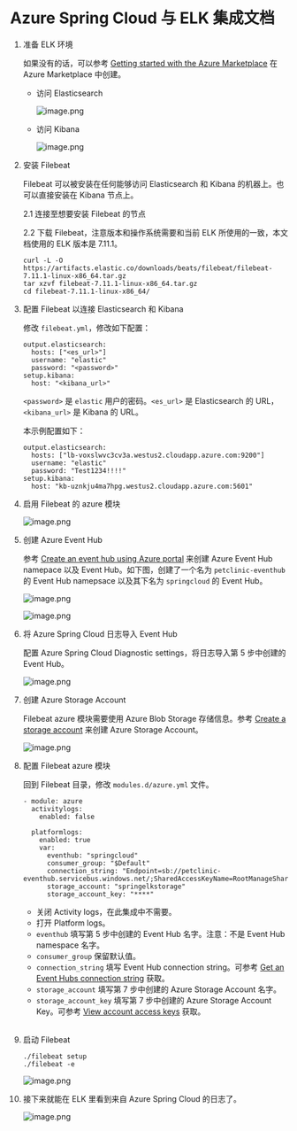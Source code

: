 # Azure Spring Cloud 与 ELK 集成文档

1. 准备 ELK 环境

    如果没有的话，可以参考 [Getting started with the Azure Marketplace](https://www.elastic.co/guide/en/elastic-stack-deploy/current/azure-marketplace-getting-started.html) 在 Azure Marketplace 中创建。

    - 访问 Elasticsearch

      ![image.png](/resources/elasticsearch.jpg)

    - 访问 Kibana

      ![image.png](/resources/kibana.jpg)

2. 安装 Filebeat

    Filebeat 可以被安装在任何能够访问 Elasticsearch 和 Kibana 的机器上。也可以直接安装在 Kibana 节点上。

    2.1 连接至想要安装 Filebeat 的节点

    2.2 下载 Filebeat，注意版本和操作系统需要和当前 ELK 所使用的一致，本文档使用的 ELK 版本是 7.11.1。

    ```
    curl -L -O https://artifacts.elastic.co/downloads/beats/filebeat/filebeat-7.11.1-linux-x86_64.tar.gz
    tar xzvf filebeat-7.11.1-linux-x86_64.tar.gz
    cd filebeat-7.11.1-linux-x86_64/
    ```

3. 配置 Filebeat 以连接 Elasticsearch 和 Kibana

    修改 `filebeat.yml`，修改如下配置：

    ```
    output.elasticsearch:
      hosts: ["<es_url>"]
      username: "elastic"
      password: "<password>"
    setup.kibana:
      host: "<kibana_url>"
    ```

    `<password>` 是 `elastic` 用户的密码。`<es_url>` 是 Elasticsearch 的 URL，`<kibana_url>` 是 Kibana 的 URL。

    本示例配置如下：

    ```
    output.elasticsearch:
      hosts: ["lb-voxslwvc3cv3a.westus2.cloudapp.azure.com:9200"]
      username: "elastic"
      password: "Test1234!!!!"
    setup.kibana:
      host: "kb-uznkju4ma7hpg.westus2.cloudapp.azure.com:5601"
    ```

4. 启用 Filebeat 的 azure 模块

    ![image.png](/resources/enableazure.jpg)

5. 创建 Azure Event Hub

    参考 [Create an event hub using Azure portal](https://docs.microsoft.com/en-us/azure/event-hubs/event-hubs-create) 来创建 Azure Event Hub namepace 以及 Event Hub。如下图，创建了一个名为 `petclinic-eventhub` 的 Event Hub namepsace 以及其下名为 `springcloud` 的 Event Hub。

    ![image.png](/resources/eventhubns.jpg)

    ![image.png](/resources/eventhub.jpg)

6. 将 Azure Spring Cloud 日志导入 Event Hub

    配置 Azure Spring Cloud Diagnostic settings，将日志导入第 5 步中创建的 Event Hub。

    ![image.png](/resources/springcloudtoeventhub.jpg)

7. 创建 Azure Storage Account

    Filebeat azure 模块需要使用 Azure Blob Storage 存储信息。参考 [Create a storage account](https://docs.microsoft.com/en-us/azure/storage/common/storage-account-create?toc=%2Fazure%2Fstorage%2Fblobs%2Ftoc.json&tabs=azure-portal) 来创建 Azure Storage Account。

    ![image.png](/resources/storageaccount.jpg)

8. 配置 Filebeat azure 模块

    回到 Filebeat 目录，修改 `modules.d/azure.yml` 文件。

    ```
    - module: azure
      activitylogs:
        enabled: false

      platformlogs:
        enabled: true
        var:          
          eventhub: "springcloud"
          consumer_group: "$Default"          
          connection_string: "Endpoint=sb://petclinic-eventhub.servicebus.windows.net/;SharedAccessKeyName=RootManageSharedAccessKey;SharedAccessKey=****"
          storage_account: "springelkstorage"
          storage_account_key: "****"
    ```

    - 关闭 Activity logs，在此集成中不需要。
    - 打开 Platform logs。
    - `eventhub` 填写第 5 步中创建的 Event Hub 名字。注意：不是 Event Hub namespace 名字。
    - `consumer_group` 保留默认值。
    - `connection_string` 填写 Event Hub connection string。可参考 [Get an Event Hubs connection string](https://docs.microsoft.com/en-us/azure/event-hubs/event-hubs-get-connection-string) 获取。
    - `storage_account` 填写第 7 步中创建的 Azure Storage Account 名字。
    - `storage_account_key` 填写第 7 步中创建的 Azure Storage Account Key。可参考 [View account access keys](https://docs.microsoft.com/en-us/azure/storage/common/storage-account-keys-manage?toc=%2Fazure%2Fstorage%2Fblobs%2Ftoc.json&tabs=azure-portal#view-account-access-keys) 获取。
<br></br>

9. 启动 Filebeat

    ```
    ./filebeat setup
    ./filebeat -e
    ```

    ![image.png](/resources/runfilebeat.jpg)


9. 接下来就能在 ELK 里看到来自 Azure Spring Cloud 的日志了。

    ![image.png](/resources/elklogs.jpg)